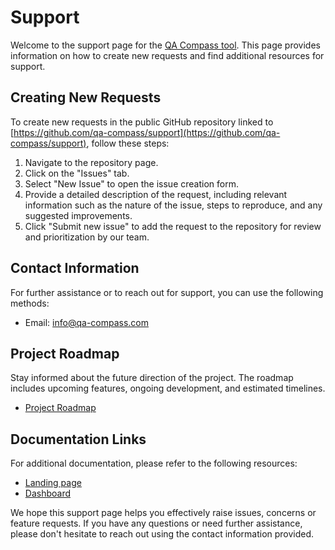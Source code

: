 
# Support

Welcome to the support page for the [QA Compass tool](https://qa-landing.vercel.app/). This page provides information on how to create new requests and find additional resources for support.

## Creating New Requests

To create new requests in the public GitHub repository linked to [https://github.com/qa-compass/support](https://github.com/qa-compass/support), follow these steps:

1. Navigate to the repository page.
2. Click on the "Issues" tab.
3. Select "New Issue" to open the issue creation form.
4. Provide a detailed description of the request, including relevant information such as the nature of the issue, steps to reproduce, and any suggested improvements.
5. Click "Submit new issue" to add the request to the repository for review and prioritization by our team.

## Contact Information

For further assistance or to reach out for support, you can use the following methods:

- Email: [info@qa-compass.com](mailto:info@qa-compass.com)

## Project Roadmap

Stay informed about the future direction of the project. The roadmap includes upcoming features, ongoing development, and estimated timelines.

- [Project Roadmap](https://github.com/qa-compass/roadmap)

## Documentation Links

For additional documentation, please refer to the following resources:

- [Landing page](https://qa-landing.vercel.app/)
- [Dashboard](https://qa-dashboard-seven.vercel.app/)

We hope this support page helps you effectively raise issues, concerns or feature requests. If you have any questions or need further assistance, please don't hesitate to reach out using the contact information provided.

